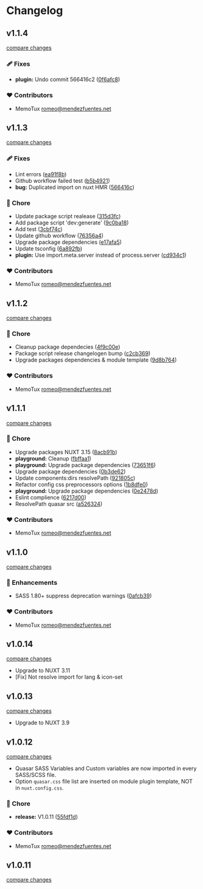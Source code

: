 # Changelog

## v1.1.4

[compare changes](https://github.com/memotux/nuxt-quasar/compare/v1.1.3...v1.1.4)

### 🩹 Fixes

- **plugin:** Undo commit 566416c2 ([0f6afc8](https://github.com/memotux/nuxt-quasar/commit/0f6afc8))

### ❤️ Contributors

- MemoTux <romeo@mendezfuentes.net>

## v1.1.3

[compare changes](https://github.com/memotux/nuxt-quasar/compare/v1.1.2...v1.1.3)

### 🩹 Fixes

- Lint errors ([ea91f8b](https://github.com/memotux/nuxt-quasar/commit/ea91f8b))
- Github workflow failed test ([b5b4921](https://github.com/memotux/nuxt-quasar/commit/b5b4921))
- **bug:** Duplicated import on nuxt HMR ([566416c](https://github.com/memotux/nuxt-quasar/commit/566416c))

### 🏡 Chore

- Update package script realease ([315d3fc](https://github.com/memotux/nuxt-quasar/commit/315d3fc))
- Add package script 'dev:generate' ([9c0ba18](https://github.com/memotux/nuxt-quasar/commit/9c0ba18))
- Add test ([3cbf74c](https://github.com/memotux/nuxt-quasar/commit/3cbf74c))
- Update github workflow ([76356a4](https://github.com/memotux/nuxt-quasar/commit/76356a4))
- Upgrade package dependencies ([e17afa5](https://github.com/memotux/nuxt-quasar/commit/e17afa5))
- Update tsconfig ([6a892fb](https://github.com/memotux/nuxt-quasar/commit/6a892fb))
- **plugin:** Use import.meta.server instead of process.server ([cd934c1](https://github.com/memotux/nuxt-quasar/commit/cd934c1))

### ❤️ Contributors

- MemoTux <romeo@mendezfuentes.net>

## v1.1.2

[compare changes](https://github.com/memotux/nuxt-quasar/compare/v1.1.1...v1.1.2)

### 🏡 Chore

- Cleanup package dependecies ([4f9c00e](https://github.com/memotux/nuxt-quasar/commit/4f9c00e))
- Package script release changelogen bump ([c2cb369](https://github.com/memotux/nuxt-quasar/commit/c2cb369))
- Upgrade packages dependencies & module template ([9d8b764](https://github.com/memotux/nuxt-quasar/commit/9d8b764))

### ❤️ Contributors

- MemoTux <romeo@mendezfuentes.net>

## v1.1.1

[compare changes](https://github.com/memotux/nuxt-quasar/compare/v1.1.0...v1.1.1)

### 🏡 Chore

- Upgrade packages NUXT 3.15 ([8acb91b](https://github.com/memotux/nuxt-quasar/commit/8acb91b))
- **playground:** Cleanup ([fbffaa1](https://github.com/memotux/nuxt-quasar/commit/fbffaa1))
- **playground:** Upgrade package dependencies ([73651f6](https://github.com/memotux/nuxt-quasar/commit/73651f6))
- Upgrade package dependencies ([0b3de62](https://github.com/memotux/nuxt-quasar/commit/0b3de62))
- Update components:dirs resolvePath ([921805c](https://github.com/memotux/nuxt-quasar/commit/921805c))
- Refactor config css preprocessors options ([1b8dfe0](https://github.com/memotux/nuxt-quasar/commit/1b8dfe0))
- **playground:** Upgrade package dependencies ([0e2478d](https://github.com/memotux/nuxt-quasar/commit/0e2478d))
- Eslint complience ([6217d00](https://github.com/memotux/nuxt-quasar/commit/6217d00))
- ResolvePath quasar src ([a526324](https://github.com/memotux/nuxt-quasar/commit/a526324))

### ❤️ Contributors

- MemoTux <romeo@mendezfuentes.net>

## v1.1.0

[compare changes](https://github.com/memotux/nuxt-quasar/compare/v1.0.14...v1.1.0)

### 🚀 Enhancements

- SASS 1.80+ suppress deprecation warnings ([0afcb39](https://github.com/memotux/nuxt-quasar/commit/0afcb39))

### ❤️ Contributors

- MemoTux <romeo@mendezfuentes.net>

## v1.0.14

[compare changes](https://github.com/memotux/nuxt-quasar/compare/v1.0.13...v1.0.14)

- Upgrade to NUXT 3.11
- [Fix] Not resolve import for lang & icon-set

## v1.0.13

[compare changes](https://github.com/memotux/nuxt-quasar/compare/v1.0.12...v1.0.13)

- Upgrade to NUXT 3.9

## v1.0.12

[compare changes](https://github.com/memotux/nuxt-quasar/compare/v1.0.10...v1.0.12)

- Quasar SASS Variables and Custom variables are now imported in every SASS/SCSS file.
- Option `quasar.css` file list are inserted on module plugin template, NOT in `nuxt.config.css`.

### 🏡 Chore

- **release:** V1.0.11 ([55fdf1d](https://github.com/memotux/nuxt-quasar/commit/55fdf1d))

### ❤️ Contributors

- MemoTux <romeo@mendezfuentes.net>

## v1.0.11

[compare changes](https://github.com/memotux/nuxt-quasar/compare/v1.0.10...v1.0.11)
